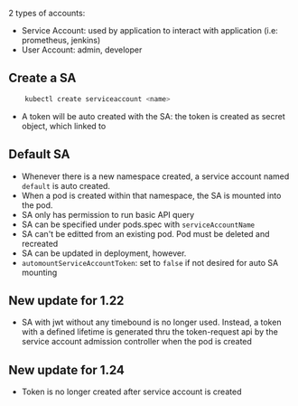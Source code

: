 2 types of accounts: 
- Service Account: used by application to interact with application (i.e: prometheus, jenkins)
- User Account: admin, developer 
## Create a SA 
```bash
	kubectl create serviceaccount <name>
```
- A token will be auto created with the SA: the token is created as secret object, which linked to 

## Default SA 
- Whenever there is a new namespace created, a service account named `default` is auto created. 
- When a pod is created within that namespace, the SA is mounted into the pod. 
- SA only has permission to run basic API query
- SA can be specified under pods.spec with `serviceAccountName` 
- SA can't be editted from an existing pod. Pod must be deleted and recreated
- SA can be updated in deployment, however. 
- `automountServiceAccountToken`: set to `false` if not desired for auto SA mounting 
## New update for 1.22 
- SA with jwt without any timebound is no longer used. Instead, a token with a defined lifetime is generated thru the token-request api by the service account admission controller when the pod is created 
## New update for 1.24
- Token is no longer created after service account is created 